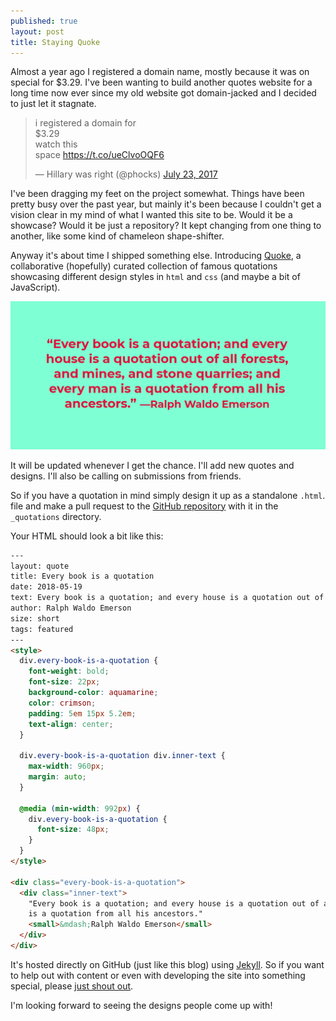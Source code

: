 ```yaml
---
published: true
layout: post
title: Staying Quoke
---
```

Almost a year ago I registered a domain name, mostly because it was on special for $3.29. I've been wanting to build another quotes website for a long time now ever since my old website got domain-jacked and I decided to just let it stagnate.

<blockquote class="twitter-tweet" data-lang="en"><p lang="en" dir="ltr">i registered a domain for <br>$3.29<br>watch this<br>space <a href="https://t.co/ueClvoOQF6">https://t.co/ueClvoOQF6</a></p>&mdash; Hillary was right (@phocks) <a href="https://twitter.com/phocks/status/889042868974764032?ref_src=twsrc%5Etfw">July 23, 2017</a></blockquote>
<script async src="https://platform.twitter.com/widgets.js" charset="utf-8"></script>

I've been dragging my feet on the project somewhat. Things have been pretty busy over the past year, but mainly it's been because I couldn't get a vision clear in my mind of what I wanted this site to be. Would it be a showcase? Would it be just a repository? It kept changing from one thing to another, like some kind of chameleon shape-shifter.

Anyway it's about time I shipped something else. Introducing [Quoke](https://quoke.co/), a collaborative (hopefully) curated collection of famous quotations showcasing different design styles in `html` and `css` (and maybe a bit of JavaScript).

[![Quoke featured](/public/img/quoke-featured.png)](https://quoke.co/)

It will be updated whenever I get the chance. I'll add new quotes and designs. I'll also be calling on submissions from friends.

So if you have a quotation in mind simply design it up as a standalone `.html`. file and make a pull request to the [GitHub repository](https://github.com/quoke/quoke.github.io) with it in the `_quotations` directory.

Your HTML should look a bit like this:

```html
---
layout: quote
title: Every book is a quotation
date: 2018-05-19
text: Every book is a quotation; and every house is a quotation out of all forests, and mines, and stone quarries; and every man is a quotation from all his ancestors.
author: Ralph Waldo Emerson
size: short
tags: featured
---
<style>
  div.every-book-is-a-quotation {
    font-weight: bold;
    font-size: 22px;
    background-color: aquamarine;
    color: crimson;
    padding: 5em 15px 5.2em;
    text-align: center;
  }

  div.every-book-is-a-quotation div.inner-text {
    max-width: 960px;
    margin: auto;
  }

  @media (min-width: 992px) {
    div.every-book-is-a-quotation {
      font-size: 48px;
    }
  }
</style>

<div class="every-book-is-a-quotation">
  <div class="inner-text">
    "Every book is a quotation; and every house is a quotation out of all forests, and mines, and stone quarries; and every man
    is a quotation from all his ancestors."
    <small>&mdash;Ralph Waldo Emerson</small>
  </div>
</div>
```

It's hosted directly on GitHub (just like this blog) using [Jekyll](https://jekyllrb.com/). So if you want to help out with content or even with developing the site into something special, please [just shout out](https://twitter.com/phocks).

I'm looking forward to seeing the designs people come up with!